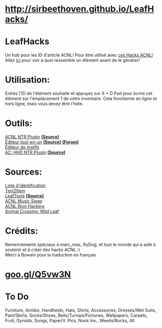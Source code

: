 # http://sirbeethoven.github.io/LeafHacks/
# LeafHacks
Un hub pour les ID d'article ACNL! Pour être utilisé avec [ces Hacks ACNL!](https://gbatemp.net/threads/release-animal-crossing-new-leaf-multi-cheat-ntr-plugin.428522/)  
Allez [ici](http://moridb.com) pour voir à quoi ressemble un élément avant de le générer!
# Utilisation:
Entrez l'ID de l'élément souhaité et appuyez sur X + D Pad pour écrire cet élément sur l'emplacement 1 de votre inventaire. Cela fonctionne en ligne et hors ligne, mais vous devez être l'hôte.
# Outils:
[ACNL NTR Plugin](https://gbatemp.net/threads/release-animal-crossing-new-leaf-multi-cheat-ntr-plugin.428522/) [**(Source)**](https://github.com/RyDog199/ACNL-NTR-Cheats)  
[Éditeur tout-en-un](http://usuaris.tinet.cat/mark/acnl_editor/) [**(Source)**](http://usuaris.tinet.cat/mark/acnl_editor/beta/Js/acnl_editor.js) [**(Forum)**](https://gbatemp.net/threads/animal-crossing-new-leaf-save-editor.382965/)  
[Éditeur de motifs](http://www.thulinma.com/acnl/)  
[AC: HHD NTR Plugin](https://gbatemp.net/threads/release-animal-crossing-happy-home-designer-multi-cheat-ntr-plugin.444054/) [**(Source)**](https://github.com/RyDog199/ACHHD-NTR-Cheats)  
# Sources:
[Liste d'identification](https://github.com/kwsch/NLSE/blob/master/Resources/text/item_en.txt)   
[Text2Item](https://gbatemp.net/threads/release-animal-crossing-new-leaf-text2item-ntr-plugin.420529/)  
[LeafTools](https://gbatemp.net/threads/release-spider-leaftools-animal-crossing-new-leaf-spiderhax.383773/) [**(Source)**](https://bitbucket.org/Neokamek/leaftools/src)  
[ACNL Music Swap](https://gbatemp.net/threads/wip-animal-crossing-new-leaf-music-swap.403386/)   
[ACNL Rom Hacking](https://gbatemp.net/threads/animal-crossing-new-leaf-rom-hacking.401093/)  
[Animal Crossing: Wild Leaf](https://gbatemp.net/threads/release-animal-crossing-wild-leaf.402337/)  
# Crédits:
Remerciements spéciaux à marc_max, RyDog, et tout le monde qui a aidé à soutenir et à créer des hacks ACNL :)  
Merci à Bowain pour la traduction en français
# [goo.gl/Q5vw3N](http://goo.gl/Q5vw3N)
# To Do
Furniture, Amiibo, Handhelds, Hats, Shirts, Accessories, Dresses/Wet Suits, Pant/Skirts, Socks/Shoes, Bells/Turnips/Fortunes, Wallpapers, Carpets, Fruit, Gyroids, Songs, Paper/V. Pics, Nook Inv., Weeds/Rocks, All
